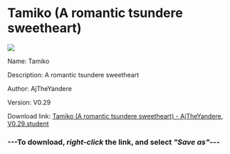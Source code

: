 # Tamiko (A romantic tsundere sweetheart)

<img src = "https://raw.githubusercontent.com/Arbiter1223/Daigaku-Gurashi-Custom-Students/master/Students/Files/Tamiko%20(A%20romantic%20tsundere%20sweetheart).png">

Name: Tamiko

Description: A romantic tsundere sweetheart

Author: AjTheYandere

Version: V0.29

Download link: <a href="https://raw.githubusercontent.com/Arbiter1223/Daigaku-Gurashi-Custom-Students/master/Students/Files/Tamiko%20(A%20romantic%20tsundere%20sweetheart)%20-%20AjTheYandere%2C%20V0.29.student">Tamiko (A romantic tsundere sweetheart) - AjTheYandere, V0.29.student</a>

### ---**To download, _right-click_ the link, and select _"Save as"_**---
